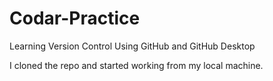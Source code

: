 # Codar-Practice
Learning Version Control Using GitHub and GitHub Desktop

I cloned the repo and started working from my local machine.
